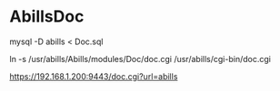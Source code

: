 # AbillsDoc

mysql -D abills < Doc.sql

ln -s /usr/abills/Abills/modules/Doc/doc.cgi /usr/abills/cgi-bin/doc.cgi

https://192.168.1.200:9443/doc.cgi?url=abills
